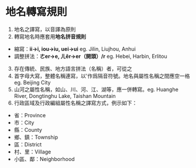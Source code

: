 # 地名轉寫規則
1. 地名之譯寫，以音譯為原則
2. 轉寫地名時應套用**地名拼音規則**
* 縮寫：**ii→i, iou→iu, uei→ui** eg. Jilin, Liujhou, Anhui
* 調整拼法：**ㄜer→e, ㄦêr→er（開頭）/r** eg. Hebei, Harbin, Erlitou
3. 存在傳統、民族、地方語言拼法（名稱）者，可從之
4. 首字母大寫，整體名稱連寫，以'作爲隔音符號。地名與屬性名稱之間應空一格 eg. Beijing City
5. 山河之屬性名稱，如山、川、河、江、湖等，應一併轉寫。eg. Huanghe River, Dongtinghu Lake, Taishan Mountain
6. 行政區域及行政編組屬性名稱之譯寫方式，例示如下：
* 省：Province
* 市：City* 縣：County* 鄉、鎮：Township
* 區：District
* 村、里：Village
* 小區、鄰：Neighborhood